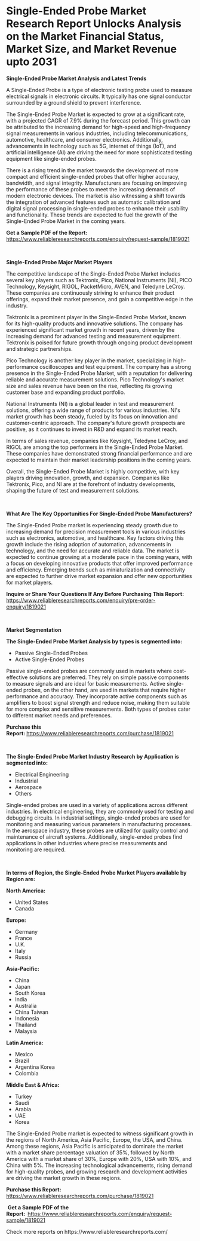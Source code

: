 <p><h1>Single-Ended Probe Market Research Report Unlocks Analysis on the Market Financial Status, Market Size, and Market Revenue upto 2031</h1></p><p><strong>Single-Ended Probe Market Analysis and Latest Trends</strong></p>
<p><p>A Single-Ended Probe is a type of electronic testing probe used to measure electrical signals in electronic circuits. It typically has one signal conductor surrounded by a ground shield to prevent interference.</p><p>The Single-Ended Probe Market is expected to grow at a significant rate, with a projected CAGR of 7.9% during the forecast period. This growth can be attributed to the increasing demand for high-speed and high-frequency signal measurements in various industries, including telecommunications, automotive, healthcare, and consumer electronics. Additionally, advancements in technology such as 5G, internet of things (IoT), and artificial intelligence (AI) are driving the need for more sophisticated testing equipment like single-ended probes.</p><p>There is a rising trend in the market towards the development of more compact and efficient single-ended probes that offer higher accuracy, bandwidth, and signal integrity. Manufacturers are focusing on improving the performance of these probes to meet the increasing demands of modern electronic devices. The market is also witnessing a shift towards the integration of advanced features such as automatic calibration and digital signal processing in single-ended probes to enhance their usability and functionality. These trends are expected to fuel the growth of the Single-Ended Probe Market in the coming years.</p></p>
<p><strong>Get a Sample PDF of the Report:&nbsp;</strong> <a href="https://www.reliableresearchreports.com/enquiry/request-sample/1819021">https://www.reliableresearchreports.com/enquiry/request-sample/1819021</a></p>
<p>&nbsp;</p>
<p><strong>Single-Ended Probe Major Market Players</strong></p>
<p><p>The competitive landscape of the Single-Ended Probe Market includes several key players such as Tektronix, Pico, National Instruments (NI), PICO Technology, Keysight, RIGOL, PacketMicro, AVEN, and Teledyne LeCroy. These companies are continuously striving to enhance their product offerings, expand their market presence, and gain a competitive edge in the industry.</p><p>Tektronix is a prominent player in the Single-Ended Probe Market, known for its high-quality products and innovative solutions. The company has experienced significant market growth in recent years, driven by the increasing demand for advanced testing and measurement equipment. Tektronix is poised for future growth through ongoing product development and strategic partnerships.</p><p>Pico Technology is another key player in the market, specializing in high-performance oscilloscopes and test equipment. The company has a strong presence in the Single-Ended Probe Market, with a reputation for delivering reliable and accurate measurement solutions. Pico Technology's market size and sales revenue have been on the rise, reflecting its growing customer base and expanding product portfolio.</p><p>National Instruments (NI) is a global leader in test and measurement solutions, offering a wide range of products for various industries. NI's market growth has been steady, fueled by its focus on innovation and customer-centric approach. The company's future growth prospects are positive, as it continues to invest in R&D and expand its market reach.</p><p>In terms of sales revenue, companies like Keysight, Teledyne LeCroy, and RIGOL are among the top performers in the Single-Ended Probe Market. These companies have demonstrated strong financial performance and are expected to maintain their market leadership positions in the coming years.</p><p>Overall, the Single-Ended Probe Market is highly competitive, with key players driving innovation, growth, and expansion. Companies like Tektronix, Pico, and NI are at the forefront of industry developments, shaping the future of test and measurement solutions.</p></p>
<p>&nbsp;</p>
<p><strong>What Are The Key Opportunities For Single-Ended Probe Manufacturers?</strong></p>
<p><p>The Single-Ended Probe market is experiencing steady growth due to increasing demand for precision measurement tools in various industries such as electronics, automotive, and healthcare. Key factors driving this growth include the rising adoption of automation, advancements in technology, and the need for accurate and reliable data. The market is expected to continue growing at a moderate pace in the coming years, with a focus on developing innovative products that offer improved performance and efficiency. Emerging trends such as miniaturization and connectivity are expected to further drive market expansion and offer new opportunities for market players.</p></p>
<p><strong>Inquire or Share Your Questions If Any Before Purchasing This Report:</strong> <a href="https://www.reliableresearchreports.com/enquiry/pre-order-enquiry/1819021">https://www.reliableresearchreports.com/enquiry/pre-order-enquiry/1819021</a></p>
<p>&nbsp;</p>
<p><strong>Market Segmentation</strong></p>
<p><strong>The Single-Ended Probe Market Analysis by types is segmented into:</strong></p>
<p><ul><li>Passive Single-Ended Probes</li><li>Active Single-Ended Probes</li></ul></p>
<p><p>Passive single-ended probes are commonly used in markets where cost-effective solutions are preferred. They rely on simple passive components to measure signals and are ideal for basic measurements. Active single-ended probes, on the other hand, are used in markets that require higher performance and accuracy. They incorporate active components such as amplifiers to boost signal strength and reduce noise, making them suitable for more complex and sensitive measurements. Both types of probes cater to different market needs and preferences.</p></p>
<p><strong>Purchase this Report:&nbsp;</strong><a href="https://www.reliableresearchreports.com/purchase/1819021">https://www.reliableresearchreports.com/purchase/1819021</a></p>
<p>&nbsp;</p>
<p><strong>The Single-Ended Probe Market Industry Research by Application is segmented into:</strong></p>
<p><ul><li>Electrical Engineering</li><li>Industrial</li><li>Aerospace</li><li>Others</li></ul></p>
<p><p>Single-ended probes are used in a variety of applications across different industries. In electrical engineering, they are commonly used for testing and debugging circuits. In industrial settings, single-ended probes are used for monitoring and measuring various parameters in manufacturing processes. In the aerospace industry, these probes are utilized for quality control and maintenance of aircraft systems. Additionally, single-ended probes find applications in other industries where precise measurements and monitoring are required.</p></p>
<p>&nbsp;</p>
<p><strong>In terms of Region, the Single-Ended Probe Market Players available by Region are:</strong></p>
<p>
    <p> <strong> North America: </strong>
        <ul>
            <li>United States</li>
            <li>Canada</li>
        </ul>
        </p> 
    <p> <strong> Europe: </strong>
        <ul>
            <li>Germany</li>
            <li>France</li>
            <li>U.K.</li>
            <li>Italy</li>
            <li>Russia</li>
        </ul>
        </p> 
    <p> <strong> Asia-Pacific: </strong>
        <ul>
            <li>China</li>
            <li>Japan</li>
            <li>South Korea</li>
            <li>India</li>
            <li>Australia</li>
            <li>China Taiwan</li>
            <li>Indonesia</li>
            <li>Thailand</li>
            <li>Malaysia</li>
        </ul>
        </p> 
    <p> <strong> Latin America: </strong>
        <ul>
            <li>Mexico</li>
            <li>Brazil</li>
            <li>Argentina Korea</li>
            <li>Colombia</li>
        </ul>
        </p> 
    <p> <strong> Middle East & Africa: </strong>
        <ul>
            <li>Turkey</li>
            <li>Saudi</li>
            <li>Arabia</li>
            <li>UAE</li>
            <li>Korea</li>
        </ul>
    </p>
    </p>
<p><p>The Single-Ended Probe market is expected to witness significant growth in the regions of North America, Asia Pacific, Europe, the USA, and China. Among these regions, Asia Pacific is anticipated to dominate the market with a market share percentage valuation of 35%, followed by North America with a market share of 30%, Europe with 20%, USA with 10%, and China with 5%. The increasing technological advancements, rising demand for high-quality probes, and growing research and development activities are driving the market growth in these regions.</p></p>
<p><strong>Purchase this Report: </strong><a href="https://www.reliableresearchreports.com/purchase/1819021">https://www.reliableresearchreports.com/purchase/1819021</a></p>
<p>&nbsp;<strong>Get a Sample PDF of the Report:&nbsp;&nbsp;</strong><a href="https://www.reliableresearchreports.com/enquiry/request-sample/1819021">https://www.reliableresearchreports.com/enquiry/request-sample/1819021</a></p>
<p><strong></strong></p>
<p>Check more reports on https://www.reliableresearchreports.com/</p>